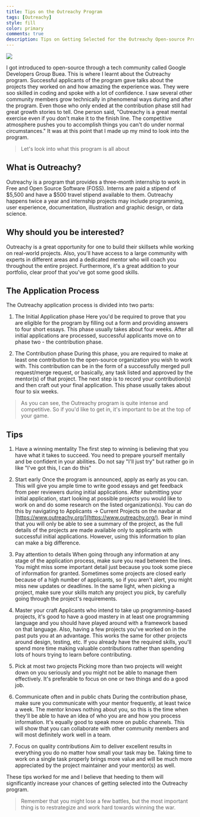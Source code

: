 ```yaml
---
title: Tips on the Outreachy Program
tags: [Outreachy]
style: fill
color: primary
comments: true
description: Tips on Getting Selected for the Outreachy Open-source Program
---
```


<!-- Source: [GitHub Guides](https://guides.github.com/introduction/flow/) -->

![](https://bit.ly/3w5T3Bb)


I got introduced to open-source through a tech community called Google Developers Group Buea. This is where I learnt about the Outreachy program. Successful applicants of the program gave talks about the projects they worked on and how amazing the experience was. They were soo skilled in coding and spoke with a lot of confidence. I saw several other community members grow technically in phenomenal ways during and after the program. Even those who only ended at the contribution phase still had great growth stories to tell. One person said, "Outreachy is a great mental exercise even if you don't make it to the finish line. The competitive atmosphere pushes you to accomplish things you can't do under normal circumstances." It was at this point that I made up my mind to look into the program.

> Let's look into what this program is all about


## What is Outreachy?

Outreachy is a program that provides a three-month internship to work in Free and Open Source Software (FOSS). Interns are paid a stipend of $5,500 and have a $500 travel stipend available to them. Outreachy happens twice a year and internship projects may include programming, user experience, documentation, illustration and graphic design, or data science.


## Why should you be interested?

Outreachy is a great opportunity for one to build their skillsets while working on real-world projects. Also, you'll have access to a large community with experts in different areas and a dedicated mentor who will coach you throughout the entire project. Furthermore, it's a great addition to your portfolio, clear proof that you've got some good skills.  


## The Application Process

The Outreachy application process is divided into two parts:

1. The Initial Application phase
Here you'd be required to prove that you are eligible for the program by filling out a form and providing answers to four short essays. This phase usually takes about four weeks. After all initial  applications are processed, successful applicants move on to phase two - the contribution phase.

2. The Contribution phase
During this phase, you are required to make at least one contribution to the open-source organization you wish to work with. This contribution can be in the form of a successfully merged pull request/merge  request, or basically, any task listed and approved by the mentor(s) of that project. The next step is to record your contribution(s) and then craft out your final application. This phase usually takes about four to six weeks.

> As you can see, the Outreachy program is quite intense and competitive. So if you'd like to get in, it's important to be at the top of your game.


## Tips

1. Have a winning mentality
The first step to winning is believing that you have what it takes to succeed. You need to prepare yourself mentally and be confident in your abilities. Do not say "I'll just try" but rather go in like "I've got this, I can do this"

2. Start early
Once the program is announced, apply as early as you can. This will give you ample time to write good essays and get feedback from peer reviewers during initial applications.
After submitting your initial application, start looking at possible projects you would like to work on and do some research on the listed organization(s). You can do this by navigating to Applicants -> Current  Projects on the navbar at [https://www.outreachy.org/](https://www.outreachy.org/). Bear in mind that you will only be able to see a summary of the  project, as the full details of the projects are made available only to applicants with successful initial  applications. However, using this information to plan can make a big difference.

3. Pay attention to details
When going through any information at any stage of the application process, make sure you read between the lines.
You might miss some important detail just because you took some piece of information for granted.
Sometimes some projects are closed early because of a high number of applicants, so if you aren't alert, you  might miss new updates or deadlines.
In the same light, when picking a project, make sure your skills match any project you pick, by carefully  going through the project's requirements.

4. Master your craft
Applicants who intend to take up programming-based projects, it's good to have a good mastery in at least one programming language and you should have played around with a framework based on that language. Also, having a few projects you've worked on in the past puts you at an advantage. This works the same for  other projects around design, testing, etc. If you already have the required skills, you'll spend more time  making valuable contributions rather than spending lots of hours trying to learn before contributing.

5. Pick at most two projects
Picking more than two projects will weight down on you seriously and you might not be able to manage them effectively. It's preferable to focus on one or two things and do a good job.

6. Communicate often and in public chats
During the contribution phase, make sure you communicate with your mentor frequently, at least twice a week.
The mentor knows nothing about you, so this is the time when they'll be able to have an idea of who you are and how you process information. It's equally good to speak more on public channels. This will show that you can collaborate with other community members and will most definitely work well in a team.

7. Focus on quality contributions
Aim to deliver excellent results in everything you do no matter how small your task may be. Taking time to work on a single task properly brings more value and will be much more appreciated by the project maintainer and your mentor(s) as well.

These tips worked for me and I believe that heeding to them will significantly increase your chances of getting selected into the Outreachy program.

> Remember that you might lose a few battles, but the most important thing is to restrategize and work hard towards winning the war.
